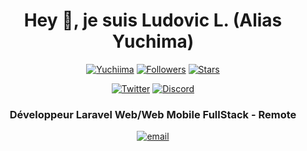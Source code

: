 <h1 align="center">Hey 👋, je suis Ludovic L. (Alias Yuchima)</h1>
<p align="center"> 
    <a href="https://github.com/llvnr"><img alt="Yuchiima" src="https://komarev.com/ghpvc/?username=llvnr"></a>
    <a href="https://github.com/llvnr?tab=followers"><img alt="Followers" src="https://img.shields.io/github/followers/llvnr?color=4C1&logo=github"></a>
    <a href="https://github.com/llvnr?tab=repositories"><img alt="Stars" src="https://img.shields.io/github/stars/llvnr"></a>
</p> 

<p align="center"> 
    <a href="https://twitter.com/Yuchiima"><img alt="Twitter" src="https://img.shields.io/badge/Twitter-1DA1F2?style=for-the-badge&logo=twitter&logoColor=white"></a>
    <a href=" https://discord.gg/EJgeCQZTQb"><img alt="Discord" src="https://img.shields.io/discord/1116026354639577128"></a>
</p> 

<h3 align="center"> 
Développeur Laravel Web/Web Mobile FullStack - Remote
</h3>

<p align="center"> 
    <a href="mailto:yuchiima@gmail.com" target="_blank"><img alt="email" src="https://img.shields.io/badge/Gmail-D14836?style=flat-square&logo=gmail&logoColor=white"></a>
</p> 
